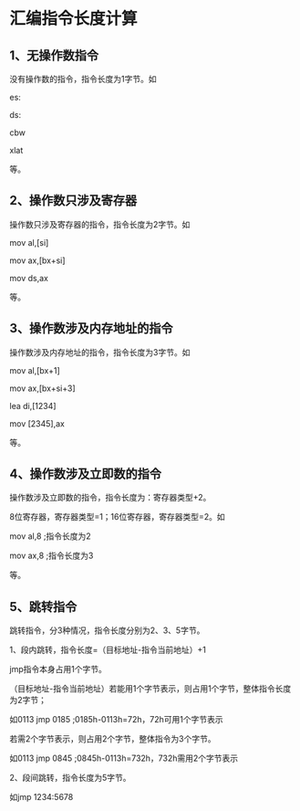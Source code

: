 # 汇编指令长度计算

## 1、无操作数指令
没有操作数的指令，指令长度为1字节。如

es:

ds:

cbw

xlat

等。

## 2、操作数只涉及寄存器
操作数只涉及寄存器的指令，指令长度为2字节。如

mov al,[si]

mov ax,[bx+si]

mov ds,ax

等。

## 3、操作数涉及内存地址的指令

操作数涉及内存地址的指令，指令长度为3字节。如

mov al,[bx+1]

mov ax,[bx+si+3]

lea di,[1234]

mov [2345],ax

等。

## 4、操作数涉及立即数的指令
操作数涉及立即数的指令，指令长度为：寄存器类型+2。

8位寄存器，寄存器类型=1；16位寄存器，寄存器类型=2。如

mov al,8 ;指令长度为2

mov ax,8 ;指令长度为3

等。

## 5、跳转指令
跳转指令，分3种情况，指令长度分别为2、3、5字节。

1、段内跳转，指令长度=（目标地址-指令当前地址）+1

jmp指令本身占用1个字节。

（目标地址-指令当前地址）若能用1个字节表示，则占用1个字节，整体指令长度为2字节；

如0113 jmp 0185 ;0185h-0113h=72h，72h可用1个字节表示

若需2个字节表示，则占用2个字节，整体指令为3个字节。

如0113 jmp 0845 ;0845h-0113h=732h，732h需用2个字节表示

2、段间跳转，指令长度为5字节。

如jmp 1234:5678